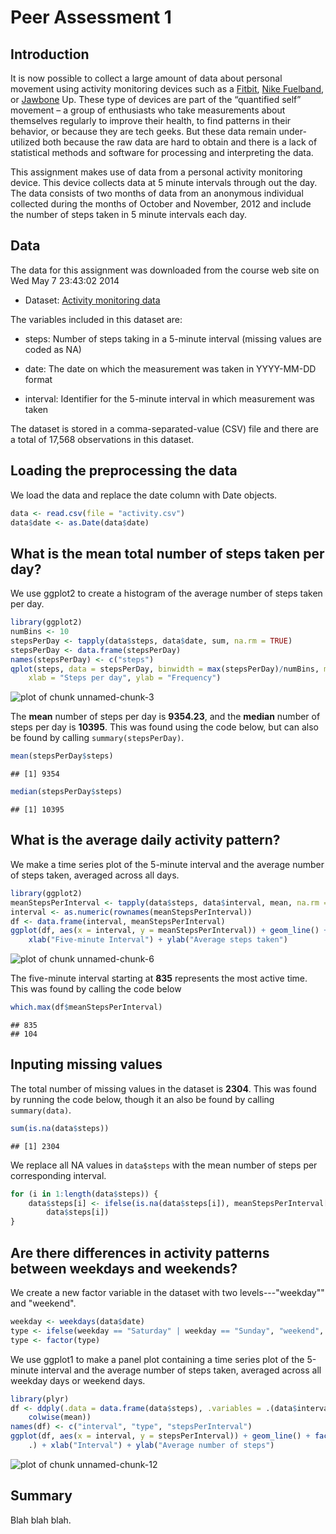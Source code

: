 Peer Assessment 1
========================================================

## Introduction ##

It is now possible to collect a large amount of data about personal movement
using activity monitoring devices such as a [Fitbit][fitbit], [Nike
Fuelband][fuelband], or [Jawbone][jawbone] Up. These type of devices are part of
the “quantified self” movement – a group of enthusiasts who take measurements
about themselves regularly to improve their health, to find patterns in their
behavior, or because they are tech geeks. But these data remain under-utilized
both because the raw data are hard to obtain and there is a lack of statistical
methods and software for processing and interpreting the data.

This assignment makes use of data from a personal activity monitoring device.
This device collects data at 5 minute intervals through out the day. The data
consists of two months of data from an anonymous individual collected during the
months of October and November, 2012 and include the number of steps taken in 5
minute intervals each day.

## Data ##

The data for this assignment was downloaded from the course web site on Wed May  7 23:43:02 2014

* Dataset: [Activity monitoring data][data]

The variables included in this dataset are:

* steps: Number of steps taking in a 5-minute interval (missing values are coded as NA)

* date: The date on which the measurement was taken in YYYY-MM-DD format

* interval: Identifier for the 5-minute interval in which measurement was taken

The dataset is stored in a comma-separated-value (CSV) file and there are a
total of 17,568 observations in this dataset.

## Loading the preprocessing the data ##

We load the data and replace the date column with Date objects.


```r
data <- read.csv(file = "activity.csv")
data$date <- as.Date(data$date)
```


## What is the mean total number of steps taken per day? ##
We use ggplot2 to create a histogram of the average number of steps taken per day.





```r
library(ggplot2)
numBins <- 10
stepsPerDay <- tapply(data$steps, data$date, sum, na.rm = TRUE)
stepsPerDay <- data.frame(stepsPerDay)
names(stepsPerDay) <- c("steps")
qplot(steps, data = stepsPerDay, binwidth = max(stepsPerDay)/numBins, main = "Histograms of steps taken per day", 
    xlab = "Steps per day", ylab = "Frequency")
```

![plot of chunk unnamed-chunk-3](figure/unnamed-chunk-3.png) 


The **mean** number of steps per day is **9354.23**, and the **median** number of
steps per day is **10395**.  This was found using the code below, but can also be found by calling `summary(stepsPerDay)`.


```r
mean(stepsPerDay$steps)
```

```
## [1] 9354
```

```r
median(stepsPerDay$steps)
```

```
## [1] 10395
```



## What is the average daily activity pattern? ##

We make a time series plot of the 5-minute interval and the
average number of steps taken, averaged across all days.





```r
library(ggplot2)
meanStepsPerInterval <- tapply(data$steps, data$interval, mean, na.rm = TRUE)
interval <- as.numeric(rownames(meanStepsPerInterval))
df <- data.frame(interval, meanStepsPerInterval)
ggplot(df, aes(x = interval, y = meanStepsPerInterval)) + geom_line() + ggtitle("Average number of steps taken per interval") + 
    xlab("Five-minute Interval") + ylab("Average steps taken")
```

![plot of chunk unnamed-chunk-6](figure/unnamed-chunk-6.png) 


The five-minute interval starting at **835** represents the most active time.  This was found by calling the code below


```r
which.max(df$meanStepsPerInterval)
```

```
## 835 
## 104
```


## Inputing missing values ##

The total number of missing values in the dataset is **2304**.  This was found by running the code below, though it an also be found by calling `summary(data)`.


```r
sum(is.na(data$steps))
```

```
## [1] 2304
```


We replace all NA values in `data$steps` with the mean number of steps per
corresponding interval.


```r
for (i in 1:length(data$steps)) {
    data$steps[i] <- ifelse(is.na(data$steps[i]), meanStepsPerInterval[as.character(data$interval[i])], 
        data$steps[i])
}
```



## Are there differences in activity patterns between weekdays and weekends? ##

We create a new factor variable in the dataset with two levels---"weekday"" and
"weekend".


```r
weekday <- weekdays(data$date)
type <- ifelse(weekday == "Saturday" | weekday == "Sunday", "weekend", "weekday")
type <- factor(type)
```


We use ggplot1 to make a panel plot containing a time series plot of the
5-minute interval and the average number of steps taken, averaged
across all weekday days or weekend days.





```r
library(plyr)
df <- ddply(.data = data.frame(data$steps), .variables = .(data$interval, type), 
    colwise(mean))
names(df) <- c("interval", "type", "stepsPerInterval")
ggplot(df, aes(x = interval, y = stepsPerInterval)) + geom_line() + facet_grid(type ~ 
    .) + xlab("Interval") + ylab("Average number of steps")
```

![plot of chunk unnamed-chunk-12](figure/unnamed-chunk-12.png) 


## Summary ##

Blah blah blah.

[fitbit]: http://www.fitbit.com
[fuelband]: http://www.nike.com/us/en_us/c/nikeplus-fuelband
[jawbone]: https://jawbone.com/up
[data]: https://d396qusza40orc.cloudfront.net/repdata%2Fdata%2Factivity.zip
